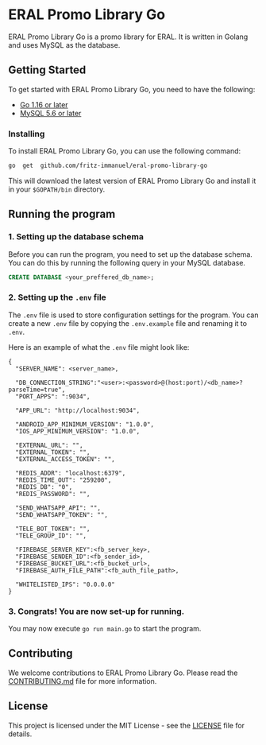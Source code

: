 # ERAL Promo Library Go

ERAL Promo Library Go is a promo library for ERAL. It is written in Golang and uses MySQL as the database.

## Getting Started

To get started with ERAL Promo Library Go, you need to have the following:

- [Go 1.16 or later](https://go.dev/dl/)
- [MySQL 5.6 or later](https://dev.mysql.com/downloads/mysql/)

### Installing

To install ERAL Promo Library Go, you can use the following command:

```bash
go  get  github.com/fritz-immanuel/eral-promo-library-go
```

This will download the latest version of ERAL Promo Library Go and install it in your `$GOPATH/bin` directory.

## Running the program

### 1. Setting up the database schema

Before you can run the program, you need to set up the database schema. You can do this by running the following query in your MySQL database.

```sql
CREATE DATABASE <your_preffered_db_name>;
```

### 2. Setting up the `.env` file

The `.env` file is used to store configuration settings for the program. You can create a new `.env` file by copying the `.env.example` file and renaming it to `.env`.

Here is an example of what the `.env` file might look like:

```dotenv
{
  "SERVER_NAME": <server_name>,

  "DB_CONNECTION_STRING":"<user>:<password>@(host:port)/<db_name>?parseTime=true",
  "PORT_APPS": ":9034",

  "APP_URL": "http://localhost:9034",

  "ANDROID_APP_MINIMUM_VERSION": "1.0.0",
  "IOS_APP_MINIMUM_VERSION": "1.0.0",

  "EXTERNAL_URL": "",
  "EXTERNAL_TOKEN": "",
  "EXTERNAL_ACCESS_TOKEN": "",

  "REDIS_ADDR": "localhost:6379",
  "REDIS_TIME_OUT": "259200",
  "REDIS_DB": "0",
  "REDIS_PASSWORD": "",

  "SEND_WHATSAPP_API": "",
  "SEND_WHATSAPP_TOKEN": "",

  "TELE_BOT_TOKEN": "",
  "TELE_GROUP_ID": "",

  "FIREBASE_SERVER_KEY":<fb_server_key>,
  "FIREBASE_SENDER_ID":<fb_sender_id>,
  "FIREBASE_BUCKET_URL":<fb_bucket_url>,
  "FIREBASE_AUTH_FILE_PATH":<fb_auth_file_path>,

  "WHITELISTED_IPS": "0.0.0.0"
}
```

### 3. Congrats! You are now set-up for running.

You may now execute `go run main.go` to start the program.

## Contributing

We welcome contributions to ERAL Promo Library Go.
Please read the [CONTRIBUTING.md](CONTRIBUTING.md) file for more information.

## License

This project is licensed under the MIT License - see the [LICENSE](LICENSE) file for details.
